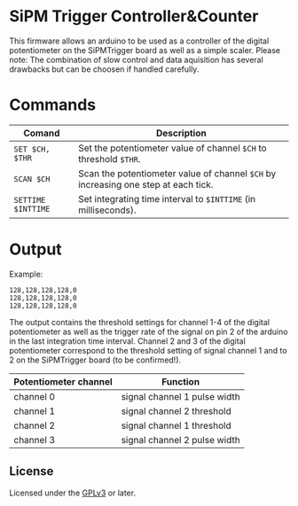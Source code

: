 # SiPM Trigger Controller&Counter
This firmware allows an arduino to be used as a controller of the digital potentiometer on the SiPMTrigger board
as well as a simple scaler.
Please note: The combination of slow control and data aquisition has several drawbacks but can be choosen if handled carefully.

# Commands

| Comand | Description |
| ------ | ----------- |
| `SET $CH, $THR`| Set the potentiometer value of channel `$CH` to threshold `$THR`. |
| `SCAN $CH`| Scan the potentiometer value of channel `$CH` by increasing one step at each tick. |
| `SETTIME $INTTIME`| Set integrating time interval to `$INTTIME` (in milliseconds). |

# Output
Example:
```
128,128,128,128,0
128,128,128,128,0
128,128,128,128,0
```

The output contains the threshold settings for channel 1-4 of the digital potentiometer as well as the trigger rate of the signal on pin 2 of the arduino in the last integration time interval.
Channel 2 and 3 of the digital potentiometer correspond to the threshold setting of signal channel 1 and to 2 on the SiPMTrigger board (to be confirmed!).

| Potentiometer channel | Function |
| --------------------- | -------- |
| channel 0             | signal channel 1 pulse width |
| channel 1             | signal channel 2 threshold |
| channel 2             | signal channel 1 threshold |
| channel 3             | signal channel 2 pulse width |

## License

Licensed under the [GPLv3](LICENSE) or later.
